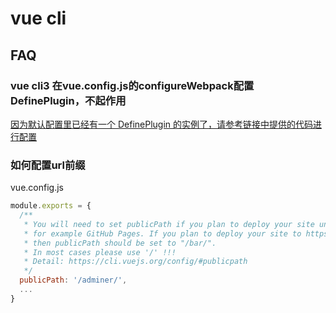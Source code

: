 # vue cli

## FAQ
### vue cli3 在vue.config.js的configureWebpack配置DefinePlugin，不起作用
[因为默认配置里已经有一个 DefinePlugin 的实例了，请参考链接中提供的代码进行配置](https://github.com/vuejs/vue-cli/issues/3279)

### 如何配置url前缀
vue.config.js
```js
module.exports = {
  /**
   * You will need to set publicPath if you plan to deploy your site under a sub path,
   * for example GitHub Pages. If you plan to deploy your site to https://foo.github.io/bar/,
   * then publicPath should be set to "/bar/".
   * In most cases please use '/' !!!
   * Detail: https://cli.vuejs.org/config/#publicpath
   */
  publicPath: '/adminer/',
  ...
}
```
